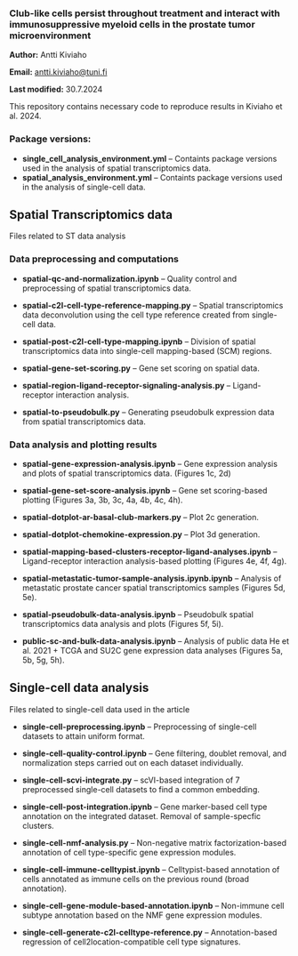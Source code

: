 ### Club-like cells persist throughout treatment and interact with immunosuppressive myeloid cells in the prostate tumor microenvironment


**Author:** Antti Kiviaho

**Email:** antti.kiviaho@tuni.fi

**Last modified:** 30.7.2024

This repository contains necessary code to reproduce results in Kiviaho et al. 2024.

### Package versions:
- **single_cell_analysis_environment.yml** – Containts package versions used in the analysis of spatial transcriptomics data.
- **spatial_analysis_environment.yml** – Containts package versions used in the analysis of single-cell data.

## Spatial Transcriptomics data

Files related to ST data analysis

### Data preprocessing and computations

- **spatial-qc-and-normalization.ipynb** – Quality control and preprocessing of spatial transcriptomics data.

- **spatial-c2l-cell-type-reference-mapping.py** – Spatial transcriptomics data deconvolution using the cell type reference created from single-cell data.

- **spatial-post-c2l-cell-type-mapping.ipynb** – Division of spatial transcriptomics data into single-cell mapping-based (SCM) regions.

- **spatial-gene-set-scoring.py** – Gene set scoring on spatial data.

- **spatial-region-ligand-receptor-signaling-analysis.py** – Ligand-receptor interaction analysis.

- **spatial-to-pseudobulk.py** – Generating pseudobulk expression data from spatial transcriptomics data.

### Data analysis and plotting results

- **spatial-gene-expression-analysis.ipynb** – Gene expression analysis and plots of spatial transcriptomics data. (Figures 1c, 2d)

- **spatial-gene-set-score-analysis.ipynb** – Gene set scoring-based plotting (Figures 3a, 3b, 3c, 4a, 4b, 4c, 4h).

- **spatial-dotplot-ar-basal-club-markers.py** – Plot 2c generation.

- **spatial-dotplot-chemokine-expression.py** – Plot 3d generation.

- **spatial-mapping-based-clusters-receptor-ligand-analyses.ipynb** – Ligand-receptor interaction analysis-based plotting (Figures 4e, 4f, 4g).

- **spatial-metastatic-tumor-sample-analysis.ipynb.ipynb** – Analysis of metastatic prostate cancer spatial transcriptomics samples (Figures 5d, 5e).

- **spatial-pseudobulk-data-analysis.ipynb** – Pseudobulk spatial transcriptomics data analysis and plots (Figures 5f, 5i).

- **public-sc-and-bulk-data-analysis.ipynb** – Analysis of public data He et al. 2021 + TCGA and SU2C gene expression data analyses (Figures 5a, 5b, 5g, 5h).

## Single-cell data analysis 

Files related to single-cell data used in the article

- **single-cell-preprocessing.ipynb** – Preprocessing of single-cell datasets to attain uniform format.

- **single-cell-quality-control.ipynb** – Gene filtering, doublet removal, and normalization steps carried out on each dataset individually.

- **single-cell-scvi-integrate.py** – scVI-based integration of 7 preprocessed single-cell datasets to find a common embedding.

- **single-cell-post-integration.ipynb** – Gene marker-based cell type annotation on the integrated dataset. Removal of sample-specfic clusters.

- **single-cell-nmf-analysis.py** – Non-negative matrix factorization-based annotation of cell type-specific gene expression modules.

- **single-cell-immune-celltypist.ipynb** – Celltypist-based annotation of cells annotated as immune cells on the previous round (broad annotation).

- **single-cell-gene-module-based-annotation.ipynb** – Non-immune cell subtype annotation based on the NMF gene expression modules.

- **single-cell-generate-c2l-celltype-reference.py** – Annotation-based regression of cell2location-compatible cell type signatures.
